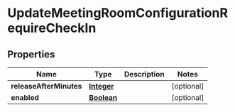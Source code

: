 

# UpdateMeetingRoomConfigurationRequireCheckIn


## Properties

| Name | Type | Description | Notes |
|------------ | ------------- | ------------- | -------------|
|**releaseAfterMinutes** | [**Integer**](Integer.md) |  |  [optional] |
|**enabled** | [**Boolean**](Boolean.md) |  |  [optional] |



